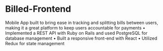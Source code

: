 # Billed-Frontend

Mobile App	 built to bring ease in tracking and splitting bills between users, making it a great platform to keep users accountable 	for payments
•	Implemented a REST API with Ruby on Rails and used PostgreSQL for database management 
•	Built a responsive front-end with React 
•	Utilized Redux for state management 
